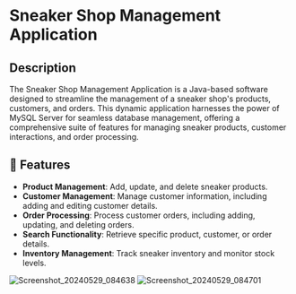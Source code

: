# Sneaker Shop Management Application

## Description
The Sneaker Shop Management Application is a Java-based software designed to streamline the management of a sneaker shop's products, customers, and orders. This dynamic application harnesses the power of MySQL Server for seamless database management, offering a comprehensive suite of features for managing sneaker products, customer interactions, and order processing.
## 🚀 Features
- **Product Management**: Add, update, and delete sneaker products.
- **Customer Management**: Manage customer information, including adding and editing customer details.
- **Order Processing**: Process customer orders, including adding, updating, and deleting orders.
- **Search Functionality**: Retrieve specific product, customer, or order details.
- **Inventory Management**: Track sneaker inventory and monitor stock levels.

![Screenshot_20240529_084638](https://github.com/ioanTeulea/-Store-Management-with-Java-and-SQL/assets/135379111/132a6203-8e66-400c-a562-47ee276b7fc9)
![Screenshot_20240529_084701](https://github.com/ioanTeulea/-Store-Management-with-Java-and-SQL/assets/135379111/e714774d-302c-474f-aae8-bff17cfc554b)
